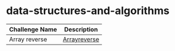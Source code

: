 # data-structures-and-algorithms

| Challenge Name|Description|
|---------------|----------|
| Array reverse |[Arrayreverse](./according/Arrayreverse.md)|
